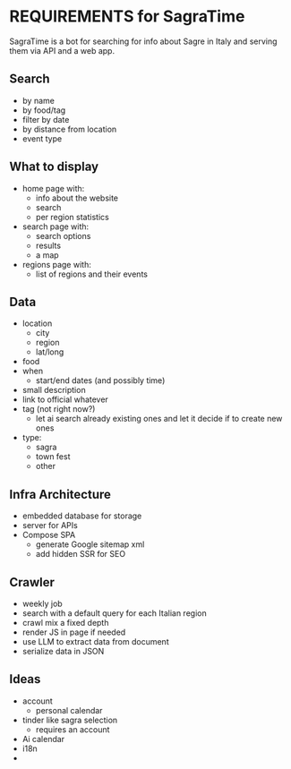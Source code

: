 # REQUIREMENTS for SagraTime
SagraTime is a bot for searching for info about Sagre in Italy and serving them via API and a web app.

## Search
- by name
- by food/tag
- filter by date
- by distance from location
- event type

## What to display
- home page with: 
  - info about the website
  - search
  - per region statistics
- search page with:
  - search options
  - results
  - a map
- regions page with:
  - list of regions and their events

## Data
- location
  - city
  - region
  - lat/long
- food
- when
  - start/end dates (and possibly time)
- small description
- link to official whatever
- tag (not right now?)
  - let ai search already existing ones and let it decide if to create new ones
- type:
  - sagra
  - town fest
  - other

## Infra Architecture
- embedded database for storage
- server for APIs
- Compose SPA
    - generate Google sitemap xml
    - add hidden SSR for SEO

## Crawler
- weekly job
- search with a default query for each Italian region
- crawl mix a fixed depth
- render JS in page if needed
- use LLM to extract data from document
- serialize data in JSON


## Ideas
- account
  - personal calendar
- tinder like sagra selection
  - requires an account
- Ai calendar
- i18n
- 